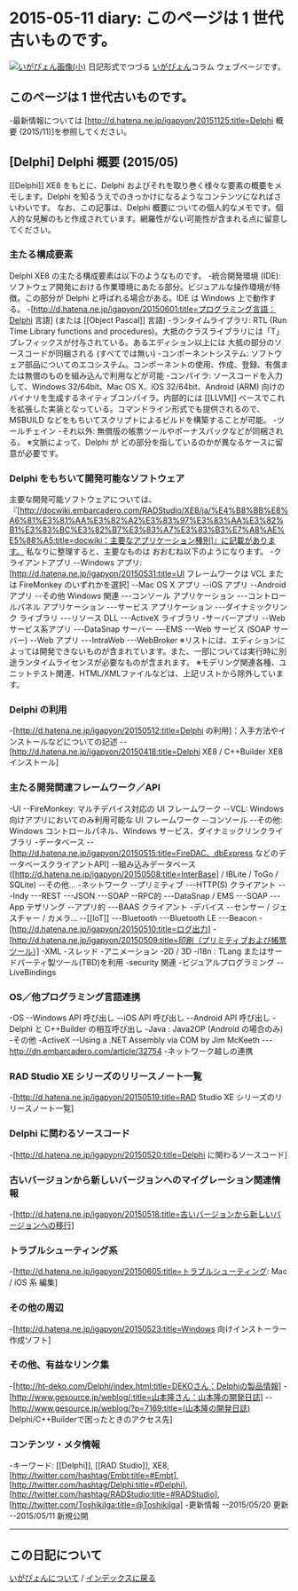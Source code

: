 2015-05-11 diary: このページは 1 世代古いものです。
=====================================================================================================
[![いがぴょん画像(小)](https://igapyon.github.io/diary/images/iga200306s.jpg "いがぴょん")](https://igapyon.github.io/diary/memo/memoigapyon.html) 日記形式でつづる [いがぴょん](https://igapyon.github.io/diary/memo/memoigapyon.html)コラム ウェブページです。

## このページは 1 世代古いものです。

-最新情報については [http://d.hatena.ne.jp/igapyon/20151125:title=Delphi 概要 (2015/11)]を参照してください。


## [Delphi] Delphi 概要 (2015/05)


[[Delphi]] XE8 をもとに、Delphi およびそれを取り巻く様々な要素の概要をメモします。Delphi を知るうえでのきっかけになるようなコンテンツになればさいわいです。
なお、この記事は、Delphi 概要についての個人的なメモです。個人的な見解のもと作成されています。網羅性がない可能性が含まれる点に留意してください。

### 主たる構成要素

Delphi XE8 の主たる構成要素は以下のようなものです。
-統合開発環境 (IDE): ソフトウェア開発における作業環境にあたる部分。ビジュアルな操作環境が特徴。この部分が Delphi と呼ばれる場合がある。IDE は Windows 上で動作する。
-[http://d.hatena.ne.jp/igapyon/20150601:title=プログラミング言語：Delphi 言語] (または [[Object Pascal]] 言語)
-ランタイムライブラリ: RTL (Run Time Library functions and procedures)。大抵のクラスライブラリには「T」プレフィックスが付与されている。あるエディション以上には 大抵の部分のソースコードが同梱される (すべてでは無い)
-コンポーネントシステム: ソフトウェア部品についてのエコシステム。コンポーネントの使用、作成、登録、有償または無償のものを組み込んで利用などが可能
-コンパイラ: ソースコードを入力して、Windows 32/64bit、Mac OS X、iOS 32/64bit、Android (ARM) 向けのバイナリを生成するネイティブコンパイラ。内部的には [[LLVM]] ベースでこれを拡張した実装となっている。コマンドライン形式でも提供されるので、MSBUILD などをもちいてスクリプトによるビルドを構築することが可能。
-ツールチェイン
-それ以外: 無償版の帳票ツールやボーナスパックなどが同梱される。
※文脈によって、Delphi が どの部分を指しているのかが異なるケースに留意が必要です。


### Delphi をもちいて開発可能なソフトウェア

主要な開発可能ソフトウェアについては、『[http://docwiki.embarcadero.com/RADStudio/XE8/ja/%E4%B8%BB%E8%A6%81%E3%81%AA%E3%82%A2%E3%83%97%E3%83%AA%E3%82%B1%E3%83%BC%E3%82%B7%E3%83%A7%E3%83%B3%E7%A8%AE%E5%88%A5:title=docwiki：主要なアプリケーション種別]』に記載があります。
私なりに整理すると、主要なものは おおむね以下のようになります。
-クライアントアプリ
--Windows アプリ: [http://d.hatena.ne.jp/igapyon/20150531:title=UI フレームワークは VCL または FireMonkey のいずれかを選択]
--Mac OS X アプリ
--iOS アプリ
--Android アプリ
--その他 Windows 関連
---コンソール アプリケーション
---コントロールパネル アプリケーション
---サービス アプリケーション
---ダイナミックリンク ライブラリ
---リソース DLL
---ActiveX ライブラリ
-サーバーアプリ
--Web サービス系アプリ
---DataSnap サーバー
---EMS
---Web サービス (SOAP サーバー)
--Web アプリ
---IntraWeb
---WebBroker
※リストには、エディションによっては開発できないものが含まれています。また、一部については実行時に別途ランタイムライセンスが必要なものが含まれます。
※モデリング関連各種、ユニットテスト関連、HTML/XMLファイルなどは、上記リストから除外しています。

### Delphi の利用

-[http://d.hatena.ne.jp/igapyon/20150512:title=Delphi の利用]：入手方法やインストールなどについての記述
--[http://d.hatena.ne.jp/igapyon/20150418:title=Delphi XE8 / C++Builder XE8 インストール]


### 主たる開発関連フレームワーク／API

-UI
--FireMonkey: マルチデバイス対応の UI フレームワーク
--VCL: Windows 向けアプリにおいてのみ利用可能な UI フレームワーク
--コンソール
--その他: Windows コントロールパネル、Windows サービス、ダイナミックリンクライブラリ
-データベース
--[http://d.hatena.ne.jp/igapyon/20150515:title=FireDAC、dbExpress などのデータベースクライアントAPI]
--組み込みデータベース ([http://d.hatena.ne.jp/igapyon/20150508:title=InterBase] / IBLite / ToGo / SQLite)
--その他...
-ネットワーク
--プリミティブ
---HTTP(S) クライアント
---Indy
---REST
---JSON
---SOAP
--RPC的
---DataSnap / EMS
---SOAP
---App テザリング
--アプリ的
---BAAS クライアント
-デバイス
--センサー / ジェスチャー / カメラ...
--[[IoT]]
---Bluetooth
---Bluetooth LE
---Beacon
-[http://d.hatena.ne.jp/igapyon/20150510:title=ログ出力]
-[http://d.hatena.ne.jp/igapyon/20150509:title=印刷（プリミティブおよび帳票ツール）]
-XML
-スレッド
-アニメーション
-2D / 3D
-i18n : TLang またはサードパーティ製ツール(TBD)を利用
-security 関連
-ビジュアルプログラミング
--LiveBindings


### OS／他プログラミング言語連携

-OS
--Windows API 呼び出し
--iOS API 呼び出し
--Android API 呼び出し
-Delphi と C++Builder の相互呼び出し
-Java : Java2OP (Android の場合のみ)
-その他
-ActiveX
--Using a .NET Assembly via COM by Jim McKeeth 
---http://dn.embarcadero.com/article/32754
-ネットワーク越しの連携


### RAD Studio XE シリーズのリリースノート一覧

-[http://d.hatena.ne.jp/igapyon/20150519:title=RAD Studio XE シリーズのリリースノート一覧]


### Delphi に関わるソースコード

-[http://d.hatena.ne.jp/igapyon/20150520:title=Delphi に関わるソースコード]


### 古いバージョンから新しいバージョンへのマイグレーション関連情報

-[http://d.hatena.ne.jp/igapyon/20150518:title=古いバージョンから新しいバージョンへの移行]


### トラブルシューティング系

-[http://d.hatena.ne.jp/igapyon/20150605:title=トラブルシューティング: Mac / iOS 系 編集]


### その他の周辺

-[http://d.hatena.ne.jp/igapyon/20150523:title=Windows 向けインストーラー作成ソフト]


### その他、有益なリンク集

-[http://ht-deko.com/Delphi/index.html:title=DEKOさん：Delphiの製品情報]
-[http://www.gesource.jp/weblog/:title=山本隆さん：山本隆の開発日誌]
--[http://www.gesource.jp/weblog/?p=7169:title=(山本隆の開発日誌) Delphi/C++Builderで困ったときのアクセス先]


### コンテンツ・メタ情報

-キーワード: [[Delphi]], [[RAD Studio]], XE8, [http://twitter.com/hashtag/Embt:title=#Embt], [http://twitter.com/hashtag/Delphi:title=#Delphi], [http://twitter.com/hashtag/RADStudio:title=#RADStudio], [http://twitter.com/ToshikiIga:title=@ToshikiIga]
-更新情報
--2015/05/20 更新
--2015/05/11 新規公開


----------------------------------------------------------------------------------------------------

## この日記について
[いがぴょんについて](http://www.igapyon.jp/igapyon/diary/memo/memoigapyon.html) / [インデックスに戻る](https://igapyon.github.io/diary/idxall.html)
